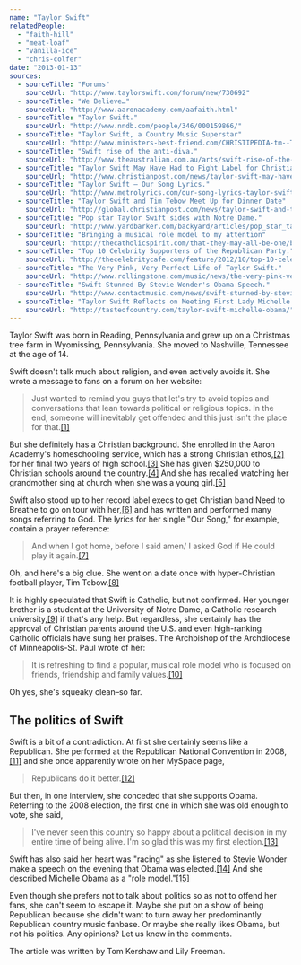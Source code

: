 ```yaml
---
name: "Taylor Swift"
relatedPeople:
  - "faith-hill"
  - "meat-loaf"
  - "vanilla-ice"
  - "chris-colfer"
date: "2013-01-13"
sources:
  - sourceTitle: "Forums"
    sourceUrl: "http://www.taylorswift.com/forum/new/730692"
  - sourceTitle: "We Believe…"
    sourceUrl: "http://www.aaronacademy.com/aafaith.html"
  - sourceTitle: "Taylor Swift."
    sourceUrl: "http://www.nndb.com/people/346/000159866/"
  - sourceTitle: "Taylor Swift, a Country Music Superstar"
    sourceUrl: "http://www.ministers-best-friend.com/CHRISTIPEDIA-tm--TAYLOR-SWIFT--Gives-Big-to-Christian-Schools.html"
  - sourceTitle: "Swift rise of the anti-diva."
    sourceUrl: "http://www.theaustralian.com.au/arts/swift-rise-of-the-anti-diva/story-e6frg8n6-1111119032411"
  - sourceTitle: "Taylor Swift May Have Had to Fight Label for Christian Band"
    sourceUrl: "http://www.christianpost.com/news/taylor-swift-may-have-had-to-fight-label-for-christian-band-50496/"
  - sourceTitle: "Taylor Swift – Our Song Lyrics."
    sourceUrl: "http://www.metrolyrics.com/our-song-lyrics-taylor-swift.html"
  - sourceTitle: "Taylor Swift and Tim Tebow Meet Up for Dinner Date"
    sourceUrl: "http://global.christianpost.com/news/taylor-swift-and-tim-tebow-meet-up-for-dinner-date-70578/"
  - sourceTitle: "Pop star Taylor Swift sides with Notre Dame."
    sourceUrl: "http://www.yardbarker.com/backyard/articles/pop_star_taylor_swift_sides_with_notre_dame/3171826"
  - sourceTitle: "Bringing a musical role model to my attention"
    sourceUrl: "http://thecatholicspirit.com/that-they-may-all-be-one/bringing-a-musical-role-model-to-my-attention/"
  - sourceTitle: "Top 10 Celebrity Supporters of the Republican Party."
    sourceUrl: "http://thecelebritycafe.com/feature/2012/10/top-10-celebrity-supporters-republican-party"
  - sourceTitle: "The Very Pink, Very Perfect Life of Taylor Swift."
    sourceUrl: "http://www.rollingstone.com/music/news/the-very-pink-very-perfect-life-of-taylor-swift-20090305"
  - sourceTitle: "Swift Stunned By Stevie Wonder's Obama Speech."
    sourceUrl: "http://www.contactmusic.com/news/swift-stunned-by-stevie-wonders-obama-speech_1120701"
  - sourceTitle: "Taylor Swift Reflects on Meeting First Lady Michelle Obama."
    sourceUrl: "http://tasteofcountry.com/taylor-swift-michelle-obama/"
---
```


Taylor Swift was born in Reading, Pennsylvania and grew up on a Christmas tree farm in Wyomissing, Pennsylvania. She moved to Nashville, Tennessee at the age of 14.

Swift doesn't talk much about religion, and even actively avoids it. She wrote a message to fans on a forum on her website:

>Just wanted to remind you guys that let's try to avoid topics and conversations that lean towards political or religious topics. In the end, someone will inevitably get offended and this just isn't the place for that.<a class="source-citation" href="#http://www.taylorswift.com/forum/new/730692" title="Forums">[1]</a>

But she definitely has a Christian background. She enrolled in the Aaron Academy's homeschooling service, which has a strong Christian ethos,<a class="source-citation" href="#http://www.aaronacademy.com/aafaith.html" title="We Believe…">[2]</a> for her final two years of high school.<a class="source-citation" href="#http://www.nndb.com/people/346/000159866/" title="Taylor Swift.">[3]</a> She has given $250,000 to Christian schools around the country.<a class="source-citation" href="#http://www.ministers-best-friend.com/CHRISTIPEDIA-tm--TAYLOR-SWIFT--Gives-Big-to-Christian-Schools.html" title="Taylor Swift, a Country Music Superstar">[4]</a> And she has recalled watching her grandmother sing at church when she was a young girl.<a class="source-citation" href="#http://www.theaustralian.com.au/arts/swift-rise-of-the-anti-diva/story-e6frg8n6-1111119032411" title="Swift rise of the anti-diva.">[5]</a>

Swift also stood up to her record label execs to get Christian band Need to Breathe to go on tour with her,<a class="source-citation" href="#http://www.christianpost.com/news/taylor-swift-may-have-had-to-fight-label-for-christian-band-50496/" title="Taylor Swift May Have Had to Fight Label for Christian Band">[6]</a> and has written and performed many songs referring to God. The lyrics for her single "Our Song," for example, contain a prayer reference:

>And when I got home, before I said amen/ I asked God if He could play it again.<a class="source-citation" href="#http://www.metrolyrics.com/our-song-lyrics-taylor-swift.html" title="Taylor Swift – Our Song Lyrics.">[7]</a>

Oh, and here's a big clue. She went on a date once with hyper-Christian football player, Tim Tebow.<a class="source-citation" href="#http://global.christianpost.com/news/taylor-swift-and-tim-tebow-meet-up-for-dinner-date-70578/" title="Taylor Swift and Tim Tebow Meet Up for Dinner Date">[8]</a>

It is highly speculated that Swift is Catholic, but not confirmed. Her younger brother is a student at the University of Notre Dame, a Catholic research university,<a class="source-citation" href="#http://www.yardbarker.com/backyard/articles/pop_star_taylor_swift_sides_with_notre_dame/3171826" title="Pop star Taylor Swift sides with Notre Dame.">[9]</a> if that's any help. But regardless, she certainly has the approval of Christian parents around the U.S. and even high-ranking Catholic officials have sung her praises. The Archbishop of the Archdiocese of Minneapolis-St. Paul wrote of her:

>It is refreshing to find a popular, musical role model who is focused on friends, friendship and family values.<a class="source-citation" href="#http://thecatholicspirit.com/that-they-may-all-be-one/bringing-a-musical-role-model-to-my-attention/" title="Bringing a musical role model to my attention">[10]</a>

Oh yes, she's squeaky clean–so far.


## The politics of Swift

Swift is a bit of a contradiction. At first she certainly seems like a Republican. She performed at the Republican National Convention in 2008,<a class="source-citation" href="#http://thecelebritycafe.com/feature/2012/10/top-10-celebrity-supporters-republican-party" title="Top 10 Celebrity Supporters of the Republican Party.">[11]</a> and she once apparently wrote on her MySpace page,

>Republicans do it better.<a class="source-citation" href="#http://thecelebritycafe.com/feature/2012/10/top-10-celebrity-supporters-republican-party" title="Top 10 Celebrity Supporters of the Republican Party.">[12]</a>

But then, in one interview, she conceded that she supports Obama. Referring to the 2008 election, the first one in which she was old enough to vote, she said,

>I've never seen this country so happy about a political decision in my entire time of being alive. I'm so glad this was my first election.<a class="source-citation" href="#http://www.rollingstone.com/music/news/the-very-pink-very-perfect-life-of-taylor-swift-20090305" title="The Very Pink, Very Perfect Life of Taylor Swift.">[13]</a>

Swift has also said her heart was "racing" as she listened to Stevie Wonder make a speech on the evening that Obama was elected.<a class="source-citation" href="#http://www.contactmusic.com/news/swift-stunned-by-stevie-wonders-obama-speech_1120701" title="Swift Stunned By Stevie Wonder&apos;s Obama Speech.">[14]</a> And she described Michelle Obama as a "role model."<a class="source-citation" href="#http://tasteofcountry.com/taylor-swift-michelle-obama/" title="Taylor Swift Reflects on Meeting First Lady Michelle Obama.">[15]</a>

Even though she prefers not to talk about politics so as not to offend her fans, she can't seem to escape it. Maybe she put on a show of being Republican because she didn't want to turn away her predominantly Republican country music fanbase. Or maybe she really likes Obama, but not his politics. Any opinions? Let us know in the comments.

The article was written by Tom Kershaw and Lily Freeman.